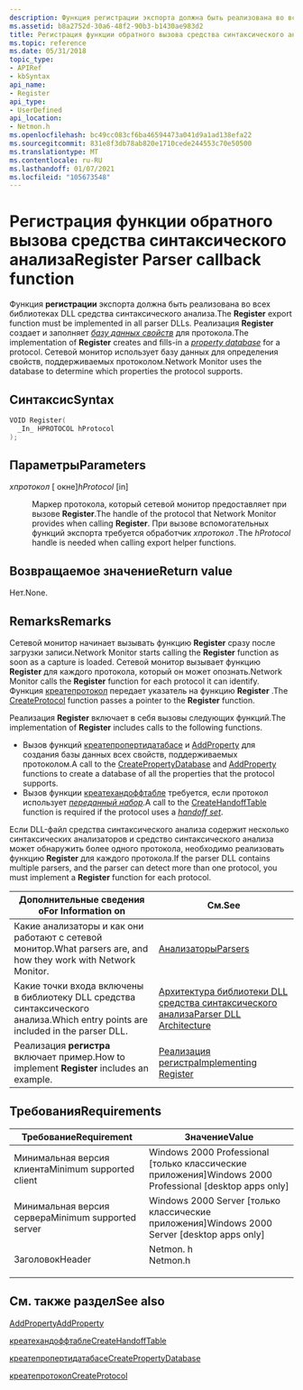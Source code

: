 ```yaml
---
description: Функция регистрации экспорта должна быть реализована во всех библиотеках DLL средства синтаксического анализа. Реализация Register создает и заполняет базу данных свойств для протокола. Сетевой монитор использует базу данных для определения свойств, поддерживаемых протоколом.
ms.assetid: b8a2752d-30a6-48f2-90b3-b1430ae983d2
title: Регистрация функции обратного вызова средства синтаксического анализа (Netmon. h)
ms.topic: reference
ms.date: 05/31/2018
topic_type:
- APIRef
- kbSyntax
api_name:
- Register
api_type:
- UserDefined
api_location:
- Netmon.h
ms.openlocfilehash: bc49cc083cf6ba46594473a041d9a1ad138efa22
ms.sourcegitcommit: 831e8f3db78ab820e1710cede244553c70e50500
ms.translationtype: MT
ms.contentlocale: ru-RU
ms.lasthandoff: 01/07/2021
ms.locfileid: "105673548"
---
```

# <a name="register-parser-callback-function"></a><span data-ttu-id="9c97e-105">Регистрация функции обратного вызова средства синтаксического анализа</span><span class="sxs-lookup"><span data-stu-id="9c97e-105">Register Parser callback function</span></span>

<span data-ttu-id="9c97e-106">Функция **регистрации** экспорта должна быть реализована во всех библиотеках DLL средства синтаксического анализа.</span><span class="sxs-lookup"><span data-stu-id="9c97e-106">The **Register** export function must be implemented in all parser DLLs.</span></span> <span data-ttu-id="9c97e-107">Реализация **Register** создает и заполняет [*базу данных свойств*](p.md) для протокола.</span><span class="sxs-lookup"><span data-stu-id="9c97e-107">The implementation of **Register** creates and fills-in a [*property database*](p.md) for a protocol.</span></span> <span data-ttu-id="9c97e-108">Сетевой монитор использует базу данных для определения свойств, поддерживаемых протоколом.</span><span class="sxs-lookup"><span data-stu-id="9c97e-108">Network Monitor uses the database to determine which properties the protocol supports.</span></span>

## <a name="syntax"></a><span data-ttu-id="9c97e-109">Синтаксис</span><span class="sxs-lookup"><span data-stu-id="9c97e-109">Syntax</span></span>


```C++
VOID Register(
  _In_ HPROTOCOL hProtocol
);
```



## <a name="parameters"></a><span data-ttu-id="9c97e-110">Параметры</span><span class="sxs-lookup"><span data-stu-id="9c97e-110">Parameters</span></span>

<dl> <dt>

<span data-ttu-id="9c97e-111">*хпротокол* \[ окне\]</span><span class="sxs-lookup"><span data-stu-id="9c97e-111">*hProtocol* \[in\]</span></span>
</dt> <dd>

<span data-ttu-id="9c97e-112">Маркер протокола, который сетевой монитор предоставляет при вызове **Register**.</span><span class="sxs-lookup"><span data-stu-id="9c97e-112">The handle of the protocol that Network Monitor provides when calling **Register**.</span></span> <span data-ttu-id="9c97e-113">При вызове вспомогательных функций экспорта требуется обработчик *хпротокол* .</span><span class="sxs-lookup"><span data-stu-id="9c97e-113">The *hProtocol* handle is needed when calling export helper functions.</span></span>

</dd> </dl>

## <a name="return-value"></a><span data-ttu-id="9c97e-114">Возвращаемое значение</span><span class="sxs-lookup"><span data-stu-id="9c97e-114">Return value</span></span>

<span data-ttu-id="9c97e-115">Нет.</span><span class="sxs-lookup"><span data-stu-id="9c97e-115">None.</span></span>

## <a name="remarks"></a><span data-ttu-id="9c97e-116">Remarks</span><span class="sxs-lookup"><span data-stu-id="9c97e-116">Remarks</span></span>

<span data-ttu-id="9c97e-117">Сетевой монитор начинает вызывать функцию **Register** сразу после загрузки записи.</span><span class="sxs-lookup"><span data-stu-id="9c97e-117">Network Monitor starts calling the **Register** function as soon as a capture is loaded.</span></span> <span data-ttu-id="9c97e-118">Сетевой монитор вызывает функцию **Register** для каждого протокола, который он может опознать.</span><span class="sxs-lookup"><span data-stu-id="9c97e-118">Network Monitor calls the **Register** function for each protocol it can identify.</span></span> <span data-ttu-id="9c97e-119">Функция [креатепротокол](createprotocol.md) передает указатель на функцию **Register** .</span><span class="sxs-lookup"><span data-stu-id="9c97e-119">The [CreateProtocol](createprotocol.md) function passes a pointer to the **Register** function.</span></span>

<span data-ttu-id="9c97e-120">Реализация **Register** включает в себя вызовы следующих функций.</span><span class="sxs-lookup"><span data-stu-id="9c97e-120">The implementation of **Register** includes calls to the following functions.</span></span>

-   <span data-ttu-id="9c97e-121">Вызов функций [креатепропертидатабасе](createpropertydatabase.md) и [AddProperty](/previous-versions/bb251873(v=msdn.10)) для создания базы данных всех свойств, поддерживаемых протоколом.</span><span class="sxs-lookup"><span data-stu-id="9c97e-121">A call to the [CreatePropertyDatabase](createpropertydatabase.md) and [AddProperty](/previous-versions/bb251873(v=msdn.10)) functions to create a database of all the properties that the protocol supports.</span></span>
-   <span data-ttu-id="9c97e-122">Вызов функции [креатехандоффтабле](createhandofftable.md) требуется, если протокол использует [*переданный набор*](h.md).</span><span class="sxs-lookup"><span data-stu-id="9c97e-122">A call to the [CreateHandoffTable](createhandofftable.md) function is required if the protocol uses a [*handoff set*](h.md).</span></span>

<span data-ttu-id="9c97e-123">Если DLL-файл средства синтаксического анализа содержит несколько синтаксических анализаторов и средство синтаксического анализа может обнаружить более одного протокола, необходимо реализовать функцию **Register** для каждого протокола.</span><span class="sxs-lookup"><span data-stu-id="9c97e-123">If the parser DLL contains multiple parsers, and the parser can detect more than one protocol, you must implement a **Register** function for each protocol.</span></span>



| <span data-ttu-id="9c97e-124">Дополнительные сведения о</span><span class="sxs-lookup"><span data-stu-id="9c97e-124">For Information on</span></span>                                        | <span data-ttu-id="9c97e-125">См.</span><span class="sxs-lookup"><span data-stu-id="9c97e-125">See</span></span>                                                    |
|-----------------------------------------------------------|--------------------------------------------------------|
| <span data-ttu-id="9c97e-126">Какие анализаторы и как они работают с сетевой монитор.</span><span class="sxs-lookup"><span data-stu-id="9c97e-126">What parsers are, and how they work with Network Monitor.</span></span> | [<span data-ttu-id="9c97e-127">Анализаторы</span><span class="sxs-lookup"><span data-stu-id="9c97e-127">Parsers</span></span>](parsers.md)                                 |
| <span data-ttu-id="9c97e-128">Какие точки входа включены в библиотеку DLL средства синтаксического анализа.</span><span class="sxs-lookup"><span data-stu-id="9c97e-128">Which entry points are included in the parser DLL.</span></span>        | [<span data-ttu-id="9c97e-129">Архитектура библиотеки DLL средства синтаксического анализа</span><span class="sxs-lookup"><span data-stu-id="9c97e-129">Parser DLL Architecture</span></span>](parser-dll-architecture.md) |
| <span data-ttu-id="9c97e-130">Реализация **регистра**  включает пример.</span><span class="sxs-lookup"><span data-stu-id="9c97e-130">How to implement **Register**  includes an example.</span></span>       | [<span data-ttu-id="9c97e-131">Реализация регистра</span><span class="sxs-lookup"><span data-stu-id="9c97e-131">Implementing Register</span></span>](implementing-register.md)     |



 

## <a name="requirements"></a><span data-ttu-id="9c97e-132">Требования</span><span class="sxs-lookup"><span data-stu-id="9c97e-132">Requirements</span></span>



| <span data-ttu-id="9c97e-133">Требование</span><span class="sxs-lookup"><span data-stu-id="9c97e-133">Requirement</span></span> | <span data-ttu-id="9c97e-134">Значение</span><span class="sxs-lookup"><span data-stu-id="9c97e-134">Value</span></span> |
|-------------------------------------|-------------------------------------------------------------------------------------|
| <span data-ttu-id="9c97e-135">Минимальная версия клиента</span><span class="sxs-lookup"><span data-stu-id="9c97e-135">Minimum supported client</span></span><br/> | <span data-ttu-id="9c97e-136">Windows 2000 Professional \[только классические приложения\]</span><span class="sxs-lookup"><span data-stu-id="9c97e-136">Windows 2000 Professional \[desktop apps only\]</span></span><br/>                          |
| <span data-ttu-id="9c97e-137">Минимальная версия сервера</span><span class="sxs-lookup"><span data-stu-id="9c97e-137">Minimum supported server</span></span><br/> | <span data-ttu-id="9c97e-138">Windows 2000 Server \[только классические приложения\]</span><span class="sxs-lookup"><span data-stu-id="9c97e-138">Windows 2000 Server \[desktop apps only\]</span></span><br/>                                |
| <span data-ttu-id="9c97e-139">Заголовок</span><span class="sxs-lookup"><span data-stu-id="9c97e-139">Header</span></span><br/>                   | <dl> <span data-ttu-id="9c97e-140"><dt>Netmon. h</dt></span><span class="sxs-lookup"><span data-stu-id="9c97e-140"><dt>Netmon.h</dt></span></span> </dl> |



## <a name="see-also"></a><span data-ttu-id="9c97e-141">См. также раздел</span><span class="sxs-lookup"><span data-stu-id="9c97e-141">See also</span></span>

<dl> <dt>

<span data-ttu-id="9c97e-142">[AddProperty](/previous-versions/bb251873(v=msdn.10))</span><span class="sxs-lookup"><span data-stu-id="9c97e-142">[AddProperty](/previous-versions/bb251873(v=msdn.10))</span></span>
</dt> <dt>

[<span data-ttu-id="9c97e-143">креатехандоффтабле</span><span class="sxs-lookup"><span data-stu-id="9c97e-143">CreateHandoffTable</span></span>](createhandofftable.md)
</dt> <dt>

[<span data-ttu-id="9c97e-144">креатепропертидатабасе</span><span class="sxs-lookup"><span data-stu-id="9c97e-144">CreatePropertyDatabase</span></span>](createpropertydatabase.md)
</dt> <dt>

[<span data-ttu-id="9c97e-145">креатепротокол</span><span class="sxs-lookup"><span data-stu-id="9c97e-145">CreateProtocol</span></span>](createprotocol.md)
</dt> </dl>

 

